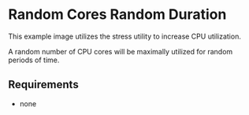 # Random Cores Random Duration

This example image utilizes the stress utility to increase
CPU utilization.

A random number of CPU cores will be maximally utilized 
for random periods of time.

## Requirements

* none
